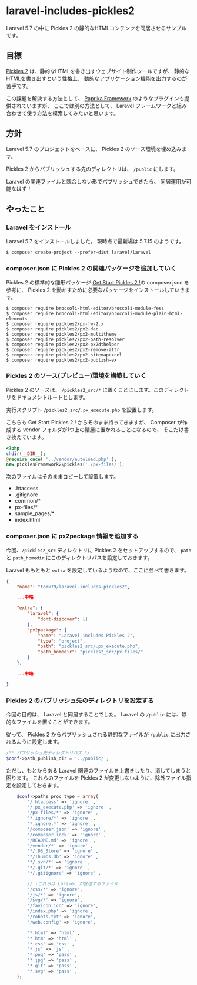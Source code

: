 # laravel-includes-pickles2
Laravel 5.7 の中に Pickles 2 の静的なHTMLコンテンツを同居させるサンプルです。

## 目標

[Pickles 2](https://pickles2.pxt.jp/) は、静的なHTMLを書き出すウェブサイト制作ツールですが、 静的なHTMLを書き出すという性格上、 動的なアプリケーション機能を出力するのが苦手です。

この課題を解決する方法として、 [Paprika Framework](https://github.com/pickles2/px2-paprika) のようなプラグインも提供されていますが、 ここでは別の方法として、 Laravel フレームワークと組み合わせて使う方法を模索してみたいと思います。

## 方針

Laravel 5.7 のプロジェクトをベースに、 Pickles 2 のソース環境を埋め込みます。

Pickles 2 からパブリッシュする先のディレクトリは、 `/public` にします。

Laravel の関連ファイルと競合しない形でパブリッシュできたら、 同居運用が可能なはず！


## やったこと

### Laravel をインストール

Laravel 5.7 をインストールしました。
現時点で最新場は 5.7.15 のようです。

```
$ composer create-project --prefer-dist laravel/laravel
```

### composer.json に Pickles 2 の関連パッケージを追加していく

Pickles 2 の標準的な雛形パッケージ [Get Start Pickles 2 !](https://github.com/pickles2/preset-get-start-pickles2)の composer.json を参考に、 Pickles 2 を動かすために必要なパッケージをインストールしていきます。

```
$ composer require broccoli-html-editor/broccoli-module-fess
$ composer require broccoli-html-editor/broccoli-module-plain-html-elements
$ composer require pickles2/px-fw-2.x
$ composer require pickles2/px2-dec
$ composer require pickles2/px2-multitheme
$ composer require pickles2/px2-path-resolver
$ composer require pickles2/px2-px2dthelper
$ composer require pickles2/px2-remove-attr
$ composer require pickles2/px2-sitemapexcel
$ composer require pickles2/px2-publish-ex
```


### Pickles 2 のソース(プレビュー)環境を構築していく

Pickles 2 のソースは、 `/pickles2_src/*` に置くことにします。このディレクトリをドキュメントルートとします。

実行スクリプト `/pickles2_src/.px_execute.php` を設置します。

こちらも Get Start Pickles 2 ! からそのまま持ってきますが、 Composer が作成する vendor フォルダが1つ上の階層に置かれることになるので、 そこだけ書き換えています。

```php
<?php
chdir(__DIR__);
@require_once( '../vendor/autoload.php' );
new picklesFramework2\pickles('./px-files/');
```

次のファイルはそのままコピーして設置します。

- .htaccess
- .gitignore
- common/*
- px-files/*
- sample_pages/*
- index.html


### composer.json に px2package 情報を追加する

今回、`/pickles2_src` ディレクトリに Pickles 2 をセットアップするので、 `path` と `path_homedir` にこのディレクトリパスを設定しておきます。

Laravel ももともと `extra` を設定しているようなので、ここに並べて書きます。

```json
{
    "name": "tomk79/laravel-includes-pickles2",

    ...中略

    "extra": {
        "laravel": {
            "dont-discover": []
        },
        "px2package": {
            "name": "Laravel includes Pickles 2",
            "type": "project",
            "path": "pickles2_src/.px_execute.php",
            "path_homedir": "pickles2_src/px-files/"
        }
    },

    ...中略

}
```


### Pickles 2 のパブリッシュ先のディレクトリを設定する

今回の目的は、 Laravel と同居することでした。 Laravel の `/public` には、静的なファイルを置くことができます。

従って、 Pickles 2 からパブリッシュされる静的なファイルが `/public` に出力されるように設定します。

```php
/** パブリッシュ先ディレクトリパス */
$conf->path_publish_dir = '../public/';
```

ただし、もとからある Laravel 関連のファイルを上書きしたり、消してしまうと困ります。
これらのファイルを Pickles 2 が変更しないように、除外ファイル指定を設定しておきます。

```php
	$conf->paths_proc_type = array(
		'/.htaccess' => 'ignore' ,
		'/.px_execute.php' => 'ignore' ,
		'/px-files/*' => 'ignore' ,
		'*.ignore/*' => 'ignore' ,
		'*.ignore.*' => 'ignore' ,
		'/composer.json' => 'ignore' ,
		'/composer.lock' => 'ignore' ,
		'/README.md' => 'ignore' ,
		'/vendor/*' => 'ignore' ,
		'*/.DS_Store' => 'ignore' ,
		'*/Thumbs.db' => 'ignore' ,
		'*/.svn/*' => 'ignore' ,
		'*/.git/*' => 'ignore' ,
		'*/.gitignore' => 'ignore' ,

		// ↓これらは Laravel が管理するファイル
		'/css/*' => 'ignore',
		'/js/*' => 'ignore',
		'/svg/*' => 'ignore',
		'/favicon.ico' => 'ignore',
		'/index.php' => 'ignore',
		'/robots.txt' => 'ignore',
		'/web.config' => 'ignore',

		'*.html' => 'html' ,
		'*.htm' => 'html' ,
		'*.css' => 'css' ,
		'*.js' => 'js' ,
		'*.png' => 'pass' ,
		'*.jpg' => 'pass' ,
		'*.gif' => 'pass' ,
		'*.svg' => 'pass' ,
	);
```